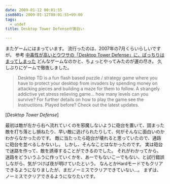 ```yaml
---
date: 2009-01-12 00:01:55
iso8601: 2009-01-12T00:01:55+09:00
tags:
  - undef
title: Desktop Tower Defenseが面白い

---
```


<p>またゲームにはまっています。
流行ったのは、2007年の7月くらいらしいですが。
参考
<a href="http://www.marusankakusikaku.jp/archives/2007/07/04-desktop-tower-defense.html">中毒性が高いとウワサの「Desktop Tower Defense」に、ばっちりはまってしまった</a>
どんなゲームなのかと、ちょっとやってみたのが運の尽き。
久しぶりにゲームで徹夜しました。</p>

<blockquote cite="http://www.handdrawngames.com/DesktopTD/game.asp" title="Desktop Tower Defense" class="blockquote"><p>Desktop TD is a fun flash based puzzle / strategy game where you have to protect your desktop from invaders by spending money on attacking pieces and building a maze for them to follow. A strangely addictive yet stress relieving game... how many levels can you survive? For further details on how to play the game see the Instructions. Played before? Check out the latest updates.</p></blockquote>

<div class="cite">[<cite>Desktop Tower Defense</cite>]</div>

<p>最初は敵が左から右へ流れていくのを邪魔しないように砲台を置いて、固まった敵を打ち落とし損ねたり、早い敵に逃げられたりして、何がそんなに面白いのかわからなかったのです。
敵に当たったら砲台が壊れると思っていたので、通路に砲台を並べるしかないし。
しかし、そんなことはなかったのです。
実は砲台で迷路を作って、敵を誘導することができるのでした。
それがわかってから、迷路をどういうふうに作っていくかを、あーでもないこーでもない、と試行錯誤しながら、気がつけば夜が明けていたという。
なんとかHardモードでもクリアできるようになりましたが、まだノーミスでクリアできていない&#133;。
まずは、ノーミスでクリアできるようになりたいです。</p>
    	